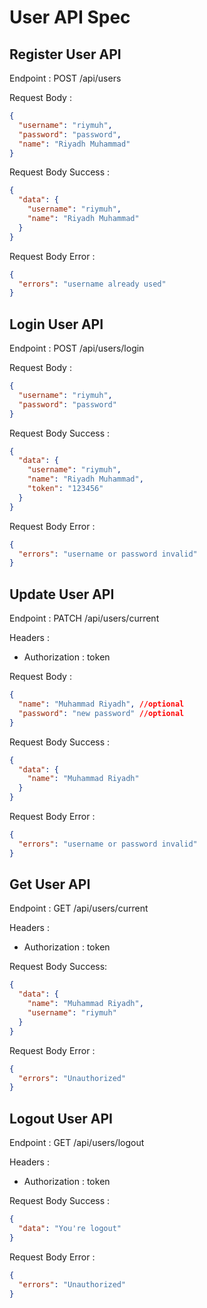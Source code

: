 # User API Spec

## Register User API

Endpoint : POST /api/users

Request Body :

```json
{
  "username": "riymuh",
  "password": "password",
  "name": "Riyadh Muhammad"
}
```

Request Body Success :

```json
{
  "data": {
    "username": "riymuh",
    "name": "Riyadh Muhammad"
  }
}
```

Request Body Error :

```json
{
  "errors": "username already used"
}
```

## Login User API

Endpoint : POST /api/users/login

Request Body :

```json
{
  "username": "riymuh",
  "password": "password"
}
```

Request Body Success :

```json
{
  "data": {
    "username": "riymuh",
    "name": "Riyadh Muhammad",
    "token": "123456"
  }
}
```

Request Body Error :

```json
{
  "errors": "username or password invalid"
}
```

## Update User API

Endpoint : PATCH /api/users/current

Headers :

- Authorization : token

Request Body :

```json
{
  "name": "Muhammad Riyadh", //optional
  "password": "new password" //optional
}
```

Request Body Success :

```json
{
  "data": {
    "name": "Muhammad Riyadh"
  }
}
```

Request Body Error :

```json
{
  "errors": "username or password invalid"
}
```

## Get User API

Endpoint : GET /api/users/current

Headers :

- Authorization : token

Request Body Success:

```json
{
  "data": {
    "name": "Muhammad Riyadh",
    "username": "riymuh"
  }
}
```

Request Body Error :

```json
{
  "errors": "Unauthorized"
}
```

## Logout User API

Endpoint : GET /api/users/logout

Headers :

- Authorization : token

Request Body Success :

```json
{
  "data": "You're logout"
}
```

Request Body Error :

```json
{
  "errors": "Unauthorized"
}
```
